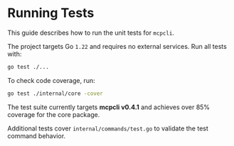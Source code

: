 # Running Tests

This guide describes how to run the unit tests for `mcpcli`.

The project targets Go `1.22` and requires no external services. Run all tests with:

```bash
go test ./...
```

To check code coverage, run:

```bash
go test ./internal/core -cover
```
The test suite currently targets **mcpcli v0.4.1** and achieves over 85% coverage for the core package.

Additional tests cover `internal/commands/test.go` to validate the test command behavior.
